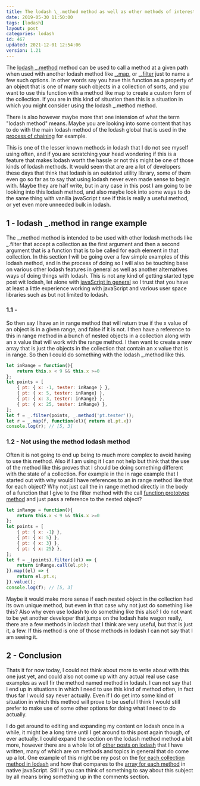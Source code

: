 ```yaml
---
title: The lodash \_.method method as well as other methods of interest
date: 2019-05-30 11:50:00
tags: [lodash]
layout: post
categories: lodash
id: 467
updated: 2021-12-01 12:54:06
version: 1.21
---
```


The [lodash \_.method](https://lodash.com/docs/4.17.15#method) method can be used to call a method at a given path when used with another lodash method like [\_.map](/2018/02/02/lodash_map), or [\_.filter](/2018/05/18/lodash_filter/) just to name a few such options. In other words say you have this function as a property of an object that is one of many such objects in a collection of sorts, and you want to use this function with a method like map to create a custom form of the collection. If you are in this kind of situation then this is a situation in which you might consider using the lodash \_.method method.

There is also however maybe more that one intension of what the term "lodash method" means. Maybe you are looking into some content that has to do with the main lodash method of the lodash global that is used in the [process of chaining](/2018/11/11/lodash_chain/) for example.

This is one of the lesser known methods in lodash that I do not see myself using often, and if you are scratching your head wondering if this is a feature that makes lodash worth the hassle or not this might be one of those kinds of lodash methods. It would seem that are are a lot of developers these days that think that lodash is an outdated utility library, some of them even go so far as to say that using lodash never even made sense to begin with. Maybe they are half write, but in any case in this post I am going to be looking into this lodash method, and also maybe look into some ways to do the same thing with vanilla javaScript t see if this is really a useful method, or yet even more unneeded bulk in lodash.

<!-- more -->

## 1 - lodash _.method in range example

The \_.method method is intended to be used with other lodash methods like \_.filter that accept a collection as the first argument and then a second argument that is a function that is to be called for each element in that collection. In this section I will be going over a few simple examples of this lodash method, and in the process of doing so I will also be touching base on various other lodash features in general as well as another alternatives ways of doing things with lodash. This is not any kind of getting started type post wit lodash, let alone with [javaScript in general](/2018/11/27/js-getting-started/) so I trust that you have at least a little experience working with javaScript and various user space libraries such as but not limited to lodash.

### 1.1 -

So then say I have an in range method that will return true if the x value of an object is in a given range, and false if it is not. I then have a reference to this in range method in a bunch of nested objects in a collection along with an x value that will work with the range method. I then want to create a new array that is just the objects in the collection that contain an x value that is in range. So then I could do something with the lodash \_.method like this.

```js
let inRange = function(){
    return this.x < 9 && this.x >=0 
};
let points = [
    { pt: { x: -1, tester: inRange } },
    { pt: { x: 5, tester: inRange} },
    { pt: { x: 3, tester: inRange} },
    { pt: { x: 25, tester: inRange} },
];
let f = _.filter(points, _.method('pt.tester'));
let r = _.map(f, function(el){ return el.pt.x})
console.log(r); // [5, 3]
```

### 1.2 - Not using the method lodash method

Often it is not going to end up being to much more complex to avoid having to use this method. Also if I am using it I can not help but think that the use of the method like this proves that I should be doing something different with the state of a collection. For example in the in rage example that I started out with why would I have references to an in range method like that for each object? Why not just call the in range method directly in the body of a function that I give to the filter method with the call [function prototype method](/2017/09/21/js-call-apply-and-bind/) and just pass a reference to the nested object?

```js
let inRange = function(){
    return this.x < 9 && this.x >=0 
};
let points = [
    { pt: { x: -1} },
    { pt: { x: 5} },
    { pt: { x: 3} },
    { pt: { x: 25} },
];
let f = _(points).filter((el) => {
    return inRange.call(el.pt);
}).map((el) => {
    return el.pt.x;
}).value();
console.log(f); // [5, 3]
```

Maybe it would make more sense if each nested object in the collection had its own unique method, but even in that case why not just do something like this? Also why even use lodash to do something like this also? I do not want to be yet another developer that jumps on the lodash hate wagon really, there are a few methods in lodash that I think are very useful, but that is just it, a few.  If this method is one of those methods in lodash I can not say that I am seeing it.

## 2 - Conclusion

Thats it for now today, I could not think about more to write about with this one just yet, and could also not come up with any actual real use case examples as well fir the method named method in lodash. I can not say that I end up in situations in which I need to use this kind of method often, in fact thus far I would say never actually. Even if I do get into some kind of situation in which this method will prove to be useful I think I would still prefer to make use of some other options for doing what I need to do actually.

I do get around to editing and expanding my content on lodash once in a while, it might be a long time until I get around to this post again though, of ever actually. I could expand the section on the lodash method method a bit more, however there are a whole lot of [other posts on lodash](/categories/lodash/) that I have written, many of which are on methods and topics in general that do come up a lot. One example of this might be my post on the [for each collection method in lodash](/2017/11/20/lodash_foreach/) and how that compares to the [array for each method](/2019/02/16/js-javascript-foreach/) in native javaScript. Still if you can think of something to say about this subject by all means bring something up in the comments section.

